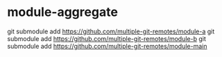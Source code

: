 # module-aggregate

git submodule add https://github.com/multiple-git-remotes/module-a
git submodule add https://github.com/multiple-git-remotes/module-b
git submodule add https://github.com/multiple-git-remotes/module-main

####